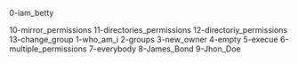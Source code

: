 0-iam_betty

10-mirror_permissions
11-directories_permissions
12-directoriy_permissions
13-change_group
1-who_am_i
2-groups
3-new_owner
4-empty
5-execue
6-multiple_permissions
7-everybody
8-James_Bond
9-Jhon_Doe

